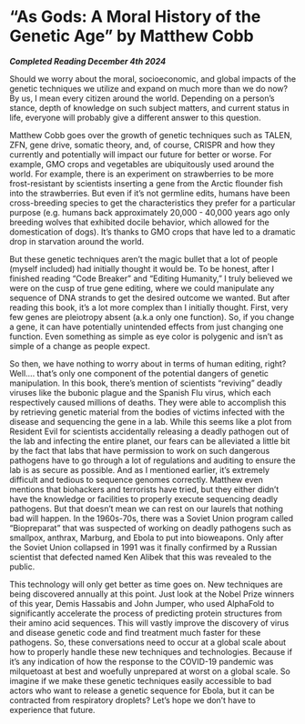 # “As Gods: A Moral History of the Genetic Age” by Matthew Cobb

***Completed Reading December 4th 2024***

Should we worry about the moral, socioeconomic, and global impacts of the genetic techniques we utilize and expand on much more than we do now? By us, I mean every citizen around the world. Depending on a person’s stance, depth of knowledge on such subject matters, and current status in life, everyone will probably give a different answer to this question.

Matthew Cobb goes over the growth of genetic techniques such as TALEN, ZFN, gene drive, somatic theory, and, of course, CRISPR and how they currently and potentially will impact our future for better or worse. For example, GMO crops and vegetables are ubiquitously used around the world. For example, there is an experiment on strawberries to be more frost-resistant by scientists inserting a gene from the Arctic flounder fish into the strawberries. But even if it’s not germline edits, humans have been cross-breeding species to get the characteristics they prefer for a particular purpose (e.g. humans back approximately 20,000 - 40,000 years ago only breeding wolves that exhibited docile behavior, which allowed for the domestication of dogs). It’s thanks to GMO crops that have led to a dramatic drop in starvation around the world.

But these genetic techniques aren’t the magic bullet that a lot of people (myself included) had initially thought it would be. To be honest, after I finished reading “Code Breaker” and “Editing Humanity,” I truly believed we were on the cusp of true gene editing, where we could manipulate any sequence of DNA strands to get the desired outcome we wanted. But after reading this book, it’s a lot more complex than I initially thought. First, very few genes are pleiotropy absent (a.k.a only one function). So, if you change a gene, it can have potentially unintended effects from just changing one function. Even something as simple as eye color is polygenic and isn’t as simple of a change as people expect.

So then, we have nothing to worry about in terms of human editing, right? Well…. that’s only one component of the potential dangers of genetic manipulation. In this book, there’s mention of scientists “reviving” deadly viruses like the bubonic plague and the Spanish Flu virus, which each respectively caused millions of deaths. They were able to accomplish this by retrieving genetic material from the bodies of victims infected with the disease and sequencing the gene in a lab. While this seems like a plot from Resident Evil for scientists accidentally releasing a deadly pathogen out of the lab and infecting the entire planet, our fears can be alleviated a little bit by the fact that labs that have permission to work on such dangerous pathogens have to go through a lot of regulations and auditing to ensure the lab is as secure as possible. And as I mentioned earlier, it’s extremely difficult and tedious to sequence genomes correctly. Matthew even mentions that biohackers and terrorists have tried, but they either didn’t have the knowledge or facilities to properly execute sequencing deadly pathogens. But that doesn’t mean we can rest on our laurels that nothing bad will happen. In the 1960s-70s, there was a Soviet Union program called “Biopreparat” that was suspected of working on deadly pathogens such as smallpox, anthrax, Marburg, and Ebola to put into bioweapons. Only after the Soviet Union collapsed in 1991  was it finally confirmed by a Russian scientist that defected named Ken Alibek that this was revealed to the public.

This technology will only get better as time goes on. New techniques are being discovered annually at this point. Just look at the Nobel Prize winners of this year, Demis Hassabis and John Jumper, who used AlphaFold to significantly accelerate the process of predicting protein structures from their amino acid sequences. This will vastly improve the discovery of virus and disease genetic code and find treatment much faster for these pathogens. So, these conversations need to occur at a global scale about how to properly handle these new techniques and technologies. Because if it’s any indication of how the response to the COVID-19 pandemic was milquetoast at best and woefully unprepared at worst on a global scale. So imagine if we make these genetic techniques easily accessible to bad actors who want to release a genetic sequence for Ebola, but it can be contracted from respiratory droplets? Let’s hope we don’t have to experience that future.
